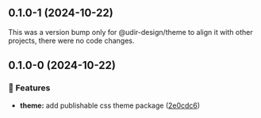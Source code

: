 ## 0.1.0-1 (2024-10-22)

This was a version bump only for @udir-design/theme to align it with other projects, there were no code changes.

## 0.1.0-0 (2024-10-22)

### 🚀 Features

- **theme:** add publishable css theme package ([2e0cdc6](https://github.com/Utdanningsdirektoratet/designsystem/commit/2e0cdc6))